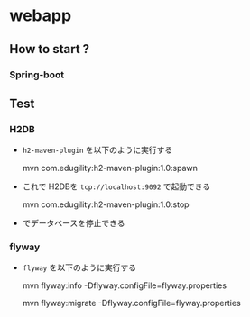 # webapp

## How to start ?

### Spring-boot


## Test

### H2DB

* `h2-maven-plugin` を以下のように実行する

    mvn com.edugility:h2-maven-plugin:1.0:spawn

* これで H2DBを `tcp://localhost:9092` で起動できる

    mvn com.edugility:h2-maven-plugin:1.0:stop

* でデータベースを停止できる

### flyway

* `flyway` を以下のように実行する

	mvn flyway:info -Dflyway.configFile=flyway.properties

	mvn flyway:migrate -Dflyway.configFile=flyway.properties
